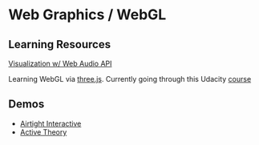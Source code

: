 # Web Graphics / WebGL



## Learning Resources

[Visualization w/ Web Audio API](https://developer.mozilla.org/en-US/docs/Web/API/Web_Audio_API/Visualizations_with_Web_Audio_API)

Learning WebGL via [three.js](http://threejs.org/). Currently going through this Udacity [course](https://www.udacity.com/course/interactive-3d-graphics--cs291) 

## Demos
- [Airtight Interactive](https://www.airtightinteractive.com/demos/)
- [Active Theory](https://activetheory.net/work)
